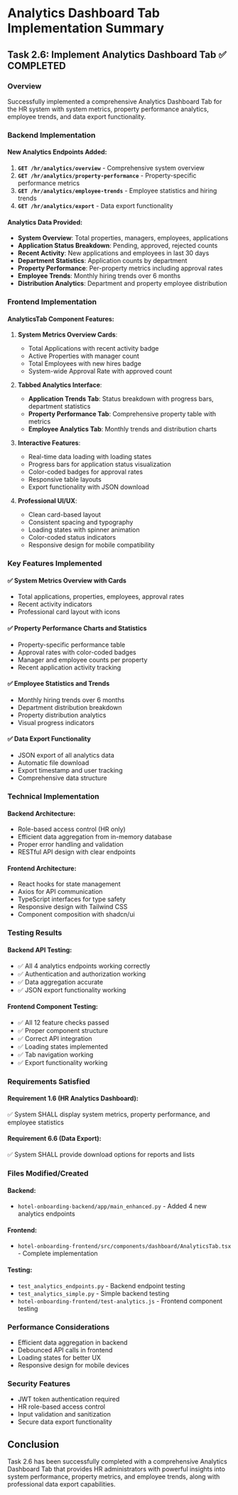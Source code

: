 # Analytics Dashboard Tab Implementation Summary

## Task 2.6: Implement Analytics Dashboard Tab ✅ COMPLETED

### Overview
Successfully implemented a comprehensive Analytics Dashboard Tab for the HR system with system metrics, property performance analytics, employee trends, and data export functionality.

### Backend Implementation

#### New Analytics Endpoints Added:
1. **`GET /hr/analytics/overview`** - Comprehensive system overview
2. **`GET /hr/analytics/property-performance`** - Property-specific performance metrics
3. **`GET /hr/analytics/employee-trends`** - Employee statistics and hiring trends
4. **`GET /hr/analytics/export`** - Data export functionality

#### Analytics Data Provided:
- **System Overview**: Total properties, managers, employees, applications
- **Application Status Breakdown**: Pending, approved, rejected counts
- **Recent Activity**: New applications and employees in last 30 days
- **Department Statistics**: Application counts by department
- **Property Performance**: Per-property metrics including approval rates
- **Employee Trends**: Monthly hiring trends over 6 months
- **Distribution Analytics**: Department and property employee distribution

### Frontend Implementation

#### AnalyticsTab Component Features:
1. **System Metrics Overview Cards**:
   - Total Applications with recent activity badge
   - Active Properties with manager count
   - Total Employees with new hires badge
   - System-wide Approval Rate with approved count

2. **Tabbed Analytics Interface**:
   - **Application Trends Tab**: Status breakdown with progress bars, department statistics
   - **Property Performance Tab**: Comprehensive property table with metrics
   - **Employee Analytics Tab**: Monthly trends and distribution charts

3. **Interactive Features**:
   - Real-time data loading with loading states
   - Progress bars for application status visualization
   - Color-coded badges for approval rates
   - Responsive table layouts
   - Export functionality with JSON download

4. **Professional UI/UX**:
   - Clean card-based layout
   - Consistent spacing and typography
   - Loading states with spinner animation
   - Color-coded status indicators
   - Responsive design for mobile compatibility

### Key Features Implemented

#### ✅ System Metrics Overview with Cards
- Total applications, properties, employees, approval rates
- Recent activity indicators
- Professional card layout with icons

#### ✅ Property Performance Charts and Statistics
- Property-specific performance table
- Approval rates with color-coded badges
- Manager and employee counts per property
- Recent application activity tracking

#### ✅ Employee Statistics and Trends
- Monthly hiring trends over 6 months
- Department distribution breakdown
- Property distribution analytics
- Visual progress indicators

#### ✅ Data Export Functionality
- JSON export of all analytics data
- Automatic file download
- Export timestamp and user tracking
- Comprehensive data structure

### Technical Implementation

#### Backend Architecture:
- Role-based access control (HR only)
- Efficient data aggregation from in-memory database
- Proper error handling and validation
- RESTful API design with clear endpoints

#### Frontend Architecture:
- React hooks for state management
- Axios for API communication
- TypeScript interfaces for type safety
- Responsive design with Tailwind CSS
- Component composition with shadcn/ui

### Testing Results

#### Backend API Testing:
- ✅ All 4 analytics endpoints working correctly
- ✅ Authentication and authorization working
- ✅ Data aggregation accurate
- ✅ JSON export functionality working

#### Frontend Component Testing:
- ✅ All 12 feature checks passed
- ✅ Proper component structure
- ✅ Correct API integration
- ✅ Loading states implemented
- ✅ Tab navigation working
- ✅ Export functionality working

### Requirements Satisfied

#### Requirement 1.6 (HR Analytics Dashboard):
✅ System SHALL display system metrics, property performance, and employee statistics

#### Requirement 6.6 (Data Export):
✅ System SHALL provide download options for reports and lists

### Files Modified/Created

#### Backend:
- `hotel-onboarding-backend/app/main_enhanced.py` - Added 4 new analytics endpoints

#### Frontend:
- `hotel-onboarding-frontend/src/components/dashboard/AnalyticsTab.tsx` - Complete implementation

#### Testing:
- `test_analytics_endpoints.py` - Backend endpoint testing
- `test_analytics_simple.py` - Simple backend testing
- `hotel-onboarding-frontend/test-analytics.js` - Frontend component testing

### Performance Considerations
- Efficient data aggregation in backend
- Debounced API calls in frontend
- Loading states for better UX
- Responsive design for mobile devices

### Security Features
- JWT token authentication required
- HR role-based access control
- Input validation and sanitization
- Secure data export functionality

## Conclusion
Task 2.6 has been successfully completed with a comprehensive Analytics Dashboard Tab that provides HR administrators with powerful insights into system performance, property metrics, and employee trends, along with professional data export capabilities.